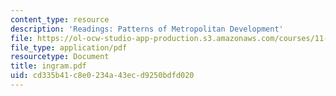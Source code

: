 ```yaml
---
content_type: resource
description: 'Readings: Patterns of Metropolitan Development'
file: https://ol-ocw-studio-app-production.s3.amazonaws.com/courses/11-943j-urban-transportation-land-use-and-the-environment-spring-2002/cd335b41c8e0234a43ecd9250bdfd020_ingram.pdf
file_type: application/pdf
resourcetype: Document
title: ingram.pdf
uid: cd335b41-c8e0-234a-43ec-d9250bdfd020
---
```

